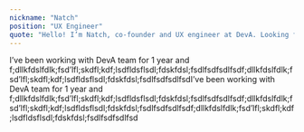 ```yaml
---
nickname: "Natch"
position: "UX Engineer"
quote: "Hello! I’m Natch, co-founder and UX engineer at DevA. Looking forward to work with you."
---
```


I’ve been working with DevA team for 1 year and f;dllkfdslfdlk;fsd’lfl;skdfl;kdf;lsdfldsflsdl;fdskfdsl;fsdlfsdfsdlfsdf;dllkfdslfdlk;fsd’lfl;skdfl;kdf;lsdfldsflsdl;fdskfdsl;fsdlfsdfsdlfsdI’ve been working with DevA team for 1 year and f;dllkfdslfdlk;fsd’lfl;skdfl;kdf;lsdfldsflsdl;fdskfdsl;fsdlfsdfsdlfsdf;dllkfdslfdlk;fsd’lfl;skdfl;kdf;lsdfldsflsdl;fdskfdsl;fsdlfsdfsdlfsdf;dllkfdslfdlk;fsd’lfl;skdfl;kdf;lsdfldsflsdl;fdskfdsl;fsdlfsdfsdlfsd

